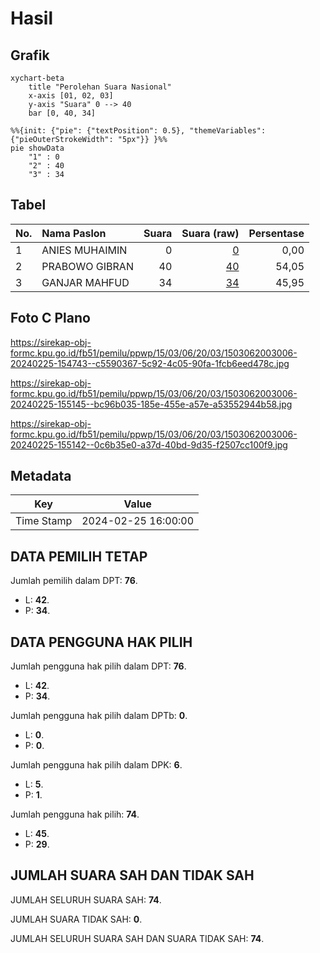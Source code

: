 # Hasil

## Grafik

```mermaid
xychart-beta
    title "Perolehan Suara Nasional"
    x-axis [01, 02, 03]
    y-axis "Suara" 0 --> 40
    bar [0, 40, 34]
```

```mermaid
%%{init: {"pie": {"textPosition": 0.5}, "themeVariables": {"pieOuterStrokeWidth": "5px"}} }%%
pie showData
    "1" : 0
    "2" : 40
    "3" : 34
```

## Tabel

| No. | Nama Paslon    | Suara | Suara (raw) | Persentase |
|:--- |:-------------- | -----:| -----------:| ----------:|
| 1   | ANIES MUHAIMIN | 0     | [0][p-1]    | 0,00       |
| 2   | PRABOWO GIBRAN | 40    | [40][p-2]   | 54,05      |
| 3   | GANJAR MAHFUD  | 34    | [34][p-3]   | 45,95      |


[p-1]: https://github.com/gigit-pemilu/pemilu-2024/blob/main/pilpres/hitung-suara/sub/15-jambi/sub/03-sarolangun/sub/06-mandiangin/sub/2003-pemusiran/sub/006-tps/sub/paslon-1.txt
[p-2]: https://github.com/gigit-pemilu/pemilu-2024/blob/main/pilpres/hitung-suara/sub/15-jambi/sub/03-sarolangun/sub/06-mandiangin/sub/2003-pemusiran/sub/006-tps/sub/paslon-2.txt
[p-3]: https://github.com/gigit-pemilu/pemilu-2024/blob/main/pilpres/hitung-suara/sub/15-jambi/sub/03-sarolangun/sub/06-mandiangin/sub/2003-pemusiran/sub/006-tps/sub/paslon-3.txt

## Foto C Plano

https://sirekap-obj-formc.kpu.go.id/fb51/pemilu/ppwp/15/03/06/20/03/1503062003006-20240225-154743--c5590367-5c92-4c05-90fa-1fcb6eed478c.jpg

https://sirekap-obj-formc.kpu.go.id/fb51/pemilu/ppwp/15/03/06/20/03/1503062003006-20240225-155145--bc96b035-185e-455e-a57e-a53552944b58.jpg

https://sirekap-obj-formc.kpu.go.id/fb51/pemilu/ppwp/15/03/06/20/03/1503062003006-20240225-155142--0c6b35e0-a37d-40bd-9d35-f2507cc100f9.jpg


## Metadata

| Key        | Value               |
| ---------- | ------------------- |
| Time Stamp | 2024-02-25 16:00:00 |


## DATA PEMILIH TETAP

Jumlah pemilih dalam DPT: **76**.
 * L: **42**.
 * P: **34**.

## DATA PENGGUNA HAK PILIH

Jumlah pengguna hak pilih dalam DPT: **76**.
 * L: **42**.
 * P: **34**.

Jumlah pengguna hak pilih dalam DPTb: **0**.
 * L: **0**.
 * P: **0**.

Jumlah pengguna hak pilih dalam DPK: **6**.
 * L: **5**.
 * P: **1**.

Jumlah pengguna hak pilih: **74**.
 * L: **45**.
 * P: **29**.

## JUMLAH SUARA SAH DAN TIDAK SAH

JUMLAH SELURUH SUARA SAH: **74**.

JUMLAH SUARA TIDAK SAH: **0**.

JUMLAH SELURUH SUARA SAH DAN SUARA TIDAK SAH: **74**.


